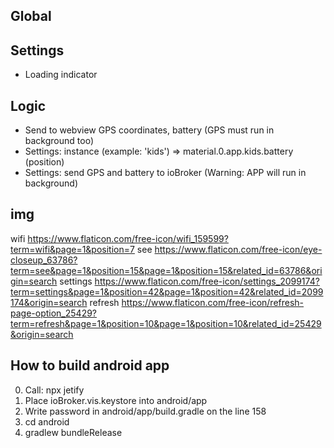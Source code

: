 ## Global

## Settings
- Loading indicator
<!-- - Show in settings hint: you can slide right to left to show settings button -->

## Logic
<!-- Open menu in material by slide left to right -->
<!-- Show settings button in App by slide right to left and hide after 5 seconds -->
- Send to webview GPS coordinates, battery (GPS must run in background too)
- Settings: instance (example: 'kids') => material.0.app.kids.battery (position)
- Settings: send GPS and battery to ioBroker (Warning: APP will run in background)


## img
wifi https://www.flaticon.com/free-icon/wifi_159599?term=wifi&page=1&position=7
see https://www.flaticon.com/free-icon/eye-closeup_63786?term=see&page=1&position=15&page=1&position=15&related_id=63786&origin=search
settings https://www.flaticon.com/free-icon/settings_2099174?term=settings&page=1&position=42&page=1&position=42&related_id=2099174&origin=search
refresh https://www.flaticon.com/free-icon/refresh-page-option_25429?term=refresh&page=1&position=10&page=1&position=10&related_id=25429&origin=search

## How to build android app
0. Call: npx jetify
1. Place ioBroker.vis.keystore into android/app
2. Write password in android/app/build.gradle on the line 158
3. cd android
4. gradlew bundleRelease  